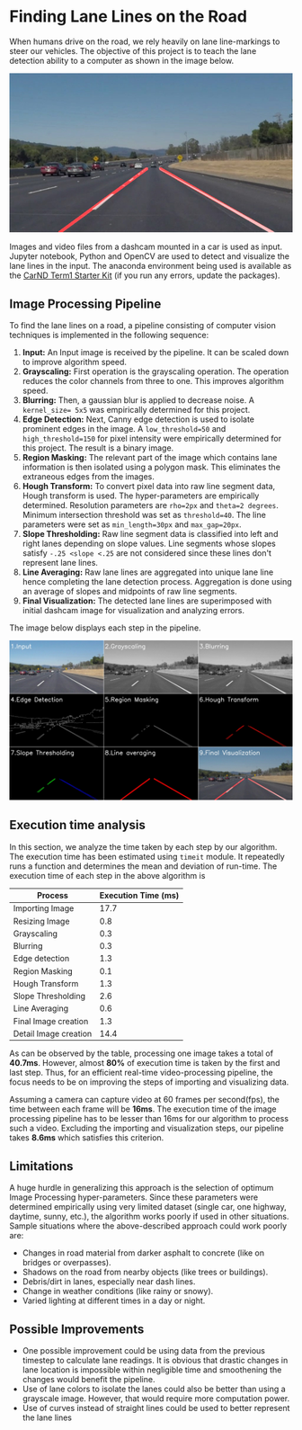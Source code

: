 # **Finding Lane Lines on the Road** 

When humans drive on the road, we rely heavily on lane line-markings to steer our vehicles. The objective of this project is to teach the lane detection ability to a computer as shown in the image below. 

<img src="test_images_output/solidWhiteCurve.jpg" width="720" title="Image Processing Pipeline"/>

Images and video files from a dashcam mounted in a car is used as input. Jupyter notebook, Python and OpenCV are used to detect and visualize the lane lines in the input. The anaconda environment being used is available as the [CarND Term1 Starter Kit](https://github.com/udacity/CarND-Term1-Starter-Kit/blob/master/README.md) (if you run any errors, update the packages).


## Image Processing Pipeline

To find the lane lines on a road, a pipeline consisting of computer vision techniques is implemented in the following sequence:
1. **Input:** An Input image is received by the pipeline. It can be scaled down to improve algorithm speed.
2. **Grayscaling:** First operation is the grayscaling operation. The operation reduces the color channels from three to one. This improves algorithm speed. 
3. **Blurring:** Then, a gaussian blur is applied to decrease noise. A `kernel_size= 5x5` was empirically determined for this project.
4. **Edge Detection:** Next, Canny edge detection is used to isolate prominent edges in the image. A `low_threshold=50` and `high_threshold=150` for pixel intensity were empirically determined for this project. The result is a binary image. 
5. **Region Masking:** The relevant part of the image which contains lane information is then isolated using a polygon mask. This eliminates the extraneous edges from the images.
6. **Hough Transform:** To convert pixel data into raw line segment data, Hough transform is used. The hyper-parameters are empirically determined. Resolution parameters are `rho=2px` and `theta=2 degrees`. Minimum intersection threshold was set as `threshold=40`. The line parameters were set as `min_length=30px` and `max_gap=20px`.
7. **Slope Thresholding:** Raw line segment data is classified into left and right lanes depending on slope values. Line segments whose slopes satisfy `-.25 <slope <.25` are not considered since these lines don't represent lane lines.
8. **Line Averaging:** Raw lane lines are aggregated into unique lane line hence completing the lane detection process. Aggregation is done using an average of slopes and midpoints of raw line segments.
9. **Final Visualization:** The detected lane lines are superimposed with initial dashcam image for visualization and analyzing errors.

The image below displays each step in the pipeline.

<img src="test_images_output/solidWhiteCurve_detail.jpg" width="900" title="Image Processing Pipeline"/>


## Execution time analysis

In this section, we analyze the time taken by each step by our algorithm. The execution time has been estimated using `timeit` module. It repeatedly runs a function and determines the mean and deviation of run-time. The execution time of each step in the above algorithm is

|Process                 |Execution Time (ms)|
|------------------------|-------------------|
|Importing Image         |17.7               |
|Resizing Image          |0.8                |
|Grayscaling             |0.3                |
|Blurring                |0.3                |
|Edge detection          |1.3                |
|Region Masking          |0.1                |
|Hough Transform         |1.3                |
|Slope Thresholding      |2.6                |
|Line Averaging          |0.6                |
|Final Image creation    |1.3                |
|Detail Image creation   |14.4               |


As can be observed by the table, processing one image takes a total of **40.7ms**. However, almost **80%** of execution time is taken by the first and last step. Thus, for an efficient real-time video-processing pipeline, the focus needs to be on improving the steps of importing and visualizing data.

Assuming a camera can capture video at 60 frames per second(fps), the time between each frame will be **16ms**. The execution time of the image processing pipeline has to be lesser than 16ms for our algorithm to process such a video. Excluding the importing and visualization steps, our pipeline takes **8.6ms** which satisfies this criterion. 


## Limitations
A huge hurdle in generalizing this approach is the selection of optimum Image Processing hyper-parameters. Since these parameters were determined empirically using very limited dataset (single car, one highway, daytime, sunny, etc.), the algorithm works poorly if used in other situations. Sample situations where the above-described approach could work poorly are:
* Changes in road material from darker asphalt to concrete (like on bridges or overpasses).
* Shadows on the road from nearby objects (like trees or buildings).
* Debris/dirt in lanes, especially near dash lines. 
* Change in weather conditions (like rainy or snowy).
* Varied lighting at different times in a day or night.


## Possible Improvements

* One possible improvement could be using data from the previous timestep to calculate lane readings. It is obvious that drastic changes in lane location is impossible within negligible time and smoothening the changes would benefit the pipeline.
* Use of lane colors to isolate the lanes could also be better than using a grayscale image. However, that would require more computation power.
* Use of curves instead of straight lines could be used to better represent the lane lines
